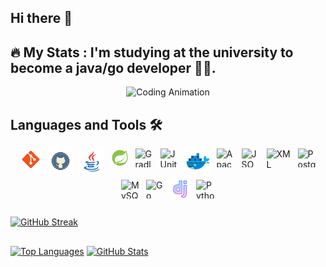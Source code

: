 ## Hi there 👋

## 🔥   My Stats : I'm studying at the university to become a java/go developer 👨‍💻.

<div align="center">
  <img src="https://github.com/alexey-y-a/alexey-y-a/blob/main/coding.gif?raw=true" alt="Coding Animation"/>
</div>


## Languages and Tools 🛠️
<div style="display: flex; justify-content: center; gap: 10px; flex-wrap: wrap;">
  <img src="https://github.com/alexey-y-a/alexey-y-a/blob/main/assets/icons8-git.svg" alt="Git" width="35" height="35" />
  <img src="https://github.com/alexey-y-a/alexey-y-a/blob/main/assets/icons8-github-logo.svg" alt="GitHub" width="40" height="40" />
  <img src="https://github.com/alexey-y-a/alexey-y-a/blob/main/assets/icons8-java-logo.svg" alt="Java" width="40" height="40" />
  <img src="https://github.com/alexey-y-a/alexey-y-a/blob/main/assets/icons8-spring-boot.svg" alt="Spring" width="30" height="30" />
  <img src="https://cdn.simpleicons.org/gradle" alt="Gradle" width="30" height="30" />
  <img src="https://cdn.jsdelivr.net/gh/devicons/devicon/icons/junit/junit-original.svg" alt="JUnit" width="30" height="30" />
  <img src="https://github.com/alexey-y-a/alexey-y-a/blob/main/assets/icons8-docker.svg" alt="Docker" width="40" height="40" />
  <img src="https://cdn.jsdelivr.net/gh/devicons/devicon/icons/apache/apache-original.svg" alt="Apache Tomcat" width="30" height="30" />
  <img src="https://cdn.jsdelivr.net/gh/devicons/devicon/icons/json/json-original.svg" alt="JSON" width="30" height="30" />
  <img src="https://cdn.jsdelivr.net/gh/devicons/devicon/icons/xml/xml-original.svg" alt="XML" width="40" height="40" />
  <img src="https://cdn.jsdelivr.net/gh/devicons/devicon/icons/postgresql/postgresql-original.svg" alt="PostgreSQL" width="30" height="30" />
  <img src="https://cdn.jsdelivr.net/gh/devicons/devicon/icons/mysql/mysql-original.svg" alt="MySQL" width="30" height="30" />
  <img src="https://cdn.jsdelivr.net/gh/devicons/devicon/icons/go/go-original.svg" alt="Go" width="30" height="30" />
  <img src="https://github.com/alexey-y-a/alexey-y-a/blob/main/assets/icons8-django.svg" alt="Django" width="30" height="30" />
  <img src="https://cdn.jsdelivr.net/gh/devicons/devicon/icons/python/python-original.svg" alt="Python" width="30" height="30" />
</div>

##

  [![GitHub Streak](https://streak-stats.demolab.com?user=alexey-y-a&theme=highcontrast)](https://git.io/streak-stats)

##

 [![Top Languages](https://github-readme-stats.vercel.app/api/top-langs/?username=alexey-y-a&layout=compact&theme=highcontrast)](https://github.com/anuraghazra/github-readme-stats)  [![GitHub Stats](https://github-readme-stats.vercel.app/api?username=alexey-y-a&show_icons=true&theme=highcontrast)](https://github.com/anuraghazra/github-readme-stats) 


